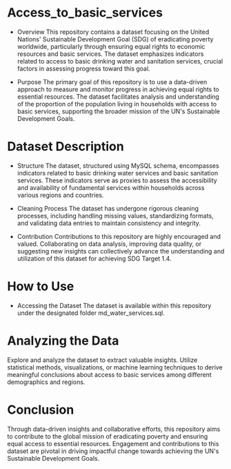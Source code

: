 # Access_to_basic_services

- Overview
This repository contains a dataset focusing on the United Nations' Sustainable Development Goal (SDG) of eradicating poverty worldwide, particularly through ensuring equal rights to economic resources and basic services. The dataset emphasizes indicators related to access to basic drinking water and sanitation services, crucial factors in assessing progress toward this goal.

- Purpose
The primary goal of this repository is to use a data-driven approach to measure and monitor progress in achieving equal rights to essential resources. The dataset facilitates analysis and understanding of the proportion of the population living in households with access to basic services, supporting the broader mission of the UN's Sustainable Development Goals.

# Dataset Description
- Structure
The dataset, structured using MySQL schema, encompasses indicators related to basic drinking water services and basic sanitation services. These indicators serve as proxies to assess the accessibility and availability of fundamental services within households across various regions and countries.

- Cleaning Process
The dataset has undergone rigorous cleaning processes, including handling missing values, standardizing formats, and validating data entries to maintain consistency and integrity.

- Contribution
Contributions to this repository are highly encouraged and valued. Collaborating on data analysis, improving data quality, or suggesting new insights can collectively advance the understanding and utilization of this dataset for achieving SDG Target 1.4.

# How to Use
- Accessing the Dataset
The dataset is available within this repository under the designated folder md_water_services.sql.

# Analyzing the Data
Explore and analyze the dataset to extract valuable insights. Utilize statistical methods, visualizations, or machine learning techniques to derive meaningful conclusions about access to basic services among different demographics and regions.

# Conclusion
Through data-driven insights and collaborative efforts, this repository aims to contribute to the global mission of eradicating poverty and ensuring equal access to essential resources. Engagement and contributions to this dataset are pivotal in driving impactful change towards achieving the UN's Sustainable Development Goals.
